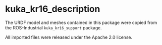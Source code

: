 # kuka_kr16_description

The URDF model and meshes contained in this package were copied from the ROS-Industrial `kuka_kr16_support` package.

All imported files were released under the Apache 2.0 license.
